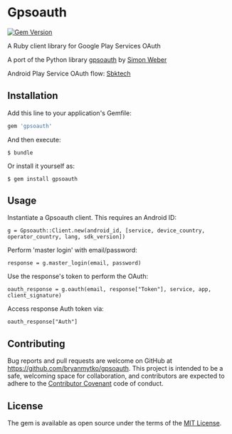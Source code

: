 # Gpsoauth

[![Gem Version](https://badge.fury.io/rb/gpsoauth.svg)](https://badge.fury.io/rb/gpsoauth)

A Ruby client library for Google Play Services OAuth

A port of the Python library [gpsoauth](https://github.com/simon-weber/gpsoauth) by [Simon Weber](https://github.com/simon-weber)

Android Play Service OAuth flow: [Sbktech](https://sbktech.blogspot.com/2014/01/inside-android-play-services-magic.html)

## Installation

Add this line to your application's Gemfile:

```ruby
gem 'gpsoauth'
```

And then execute:

    $ bundle

Or install it yourself as:

    $ gem install gpsoauth

## Usage

Instantiate a Gpsoauth client. This requires an Android ID:

    g = Gpsoauth::Client.new(android_id, [service, device_country, operator_country, lang, sdk_version])

Perform 'master login' with email/password:

    response = g.master_login(email, password)

Use the response's token to perform the OAuth:

    oauth_response = g.oauth(email, response["Token"], service, app, client_signature)

Access response Auth token via:

    oauth_response["Auth"]

## Contributing

Bug reports and pull requests are welcome on GitHub at https://github.com/bryanmytko/gpsoauth. This project is intended to be a safe, welcoming space for collaboration, and contributors are expected to adhere to the [Contributor Covenant](http://contributor-covenant.org) code of conduct.

## License

The gem is available as open source under the terms of the [MIT License](http://opensource.org/licenses/MIT).

